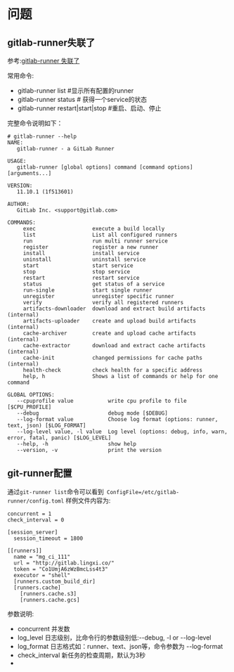 # 问题
## gitlab-runner失联了
参考:[gitlab-runner 失联了](https://www.jianshu.com/p/6063c1a2fa47)

常用命令:

- gitlab-runner list #显示所有配置的runner
- gitlab-runner status # 获得一个service的状态
- gitlab-runner restart|start|stop #重启、启动、停止

完整命令说明如下：
```
# gitlab-runner --help
NAME:
   gitlab-runner - a GitLab Runner

USAGE:
   gitlab-runner [global options] command [command options] [arguments...]

VERSION:
   11.10.1 (1f513601)

AUTHOR:
   GitLab Inc. <support@gitlab.com>

COMMANDS:
     exec                  execute a build locally
     list                  List all configured runners
     run                   run multi runner service
     register              register a new runner
     install               install service
     uninstall             uninstall service
     start                 start service
     stop                  stop service
     restart               restart service
     status                get status of a service
     run-single            start single runner
     unregister            unregister specific runner
     verify                verify all registered runners
     artifacts-downloader  download and extract build artifacts (internal)
     artifacts-uploader    create and upload build artifacts (internal)
     cache-archiver        create and upload cache artifacts (internal)
     cache-extractor       download and extract cache artifacts (internal)
     cache-init            changed permissions for cache paths (internal)
     health-check          check health for a specific address
     help, h               Shows a list of commands or help for one command

GLOBAL OPTIONS:
   --cpuprofile value           write cpu profile to file [$CPU_PROFILE]
   --debug                      debug mode [$DEBUG]
   --log-format value           Choose log format (options: runner, text, json) [$LOG_FORMAT]
   --log-level value, -l value  Log level (options: debug, info, warn, error, fatal, panic) [$LOG_LEVEL]
   --help, -h                   show help
   --version, -v                print the version
```

## git-runner配置
通过`git-runner list`命令可以看到` ConfigFile=/etc/gitlab-runner/config.toml`
样例文件内容为:
```
concurrent = 1
check_interval = 0

[session_server]
  session_timeout = 1800

[[runners]]
  name = "mg_ci_111"
  url = "http://gitlab.lingxi.co/"
  token = "Co1UmjA6zWzBmcLss4t3"
  executor = "shell"
  [runners.custom_build_dir]
  [runners.cache]
    [runners.cache.s3]
    [runners.cache.gcs]
```

参数说明:
- concurrent 并发数
- log_level 日志级别，比命令行的参数级别低:--debug, -l or --log-level
- log_format 日志格式如：runner、text、json等，命令参数为 --log-format
- check_interval 新任务的检查周期，默认为3秒
- 